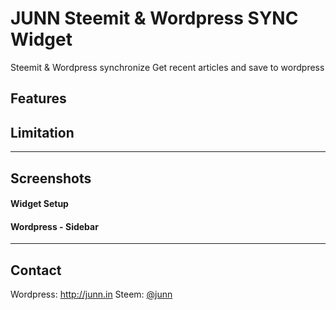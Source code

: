 # JUNN Steemit & Wordpress SYNC Widget
Steemit & Wordpress synchronize
Get recent articles and save to wordpress


## Features


## Limitation

<hr>

## Screenshots

#### Widget Setup

#### Wordpress - Sidebar


<hr>

## Contact
Wordpress: http://junn.in
Steem: [@junn](https://steemit.com/@junn)